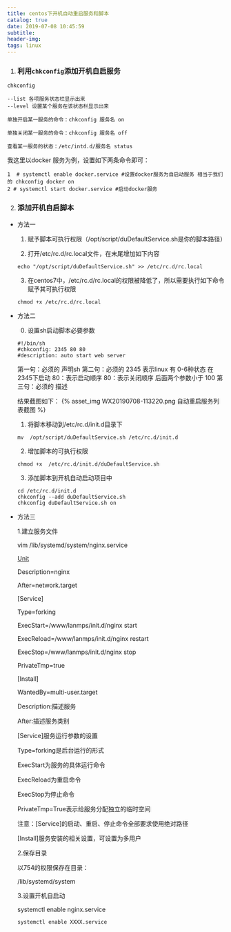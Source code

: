```yaml
---
title: centos下开机自动重启服务和脚本
catalog: true
date: 2019-07-08 10:45:59
subtitle:
header-img:
tags: linux
---
```


1. ### 利用`chkconfig`添加开机自启服务

```shell
chkconfig

--list 各项服务状态栏显示出来
--level 设置某个服务在该状态栏显示出来

单独开启某一服务的命令：chkconfig 服务名 on

单独关闭某一服务的命令：chkconfig 服务名 off

查看某一服务的状态：/etc/intd.d/服务名 status

```

我这里以docker 服务为例，设置如下两条命令即可：

```shell
1  # systemctl enable docker.service #设置docker服务为自启动服务 相当于我们的 chkconfig docker on
2 # systemctl start docker.service #启动docker服务

```

2. ### 添加开机自启脚本

 - 方法一

    1. 赋予脚本可执行权限（/opt/script/duDefaultService.sh是你的脚本路径）

    2. 打开/etc/rc.d/rc.local文件，在末尾增加如下内容

    ```shell
    echo "/opt/script/duDefaultService.sh" >> /etc/rc.d/rc.local
    ```

    3. 在centos7中，/etc/rc.d/rc.local的权限被降低了，所以需要执行如下命令赋予其可执行权限

    ```shell
    chmod +x /etc/rc.d/rc.local
    ```

- 方法二

    0. 设置sh启动脚本必要参数

    ```shell
    #!/bin/sh
    #chkconfig: 2345 80 80
    #description: auto start web server

    ```

    第一句：必须的
    声明sh
    第二句：必须的
    2345 表示linux 有 0-6种状态 在2345下启动
    80：表示启动顺序
    80：表示关闭顺序
    后面两个参数小于 100
    第三句：必须的
    描述

    结果截图如下：
    {% asset_img WX20190708-113220.png 自动重启服务列表截图 %}

    1. 将脚本移动到/etc/rc.d/init.d目录下

    ```shell
    mv  /opt/script/duDefaultService.sh /etc/rc.d/init.d
    ```

    2. 增加脚本的可执行权限

    ```shell
    chmod +x  /etc/rc.d/init.d/duDefaultService.sh
    ```

    3. 添加脚本到开机自动启动项目中

    ```shell
    cd /etc/rc.d/init.d
    chkconfig --add duDefaultService.sh
    chkconfig duDefaultService.sh on
    ```

- 方法三

    1.建立服务文件

    vim /lib/systemd/system/nginx.service

    [Unit]

    Description=nginx

    After=network.target

    [Service]

    Type=forking

    ExecStart=/www/lanmps/init.d/nginx start

    ExecReload=/www/lanmps/init.d/nginx restart

    ExecStop=/www/lanmps/init.d/nginx  stop

    PrivateTmp=true

    [Install]

    WantedBy=multi-user.target

    [Unit]:服务的说明

    Description:描述服务

    After:描述服务类别

    [Service]服务运行参数的设置

    Type=forking是后台运行的形式

    ExecStart为服务的具体运行命令

    ExecReload为重启命令

    ExecStop为停止命令

    PrivateTmp=True表示给服务分配独立的临时空间

    注意：[Service]的启动、重启、停止命令全部要求使用绝对路径

    [Install]服务安装的相关设置，可设置为多用户

    2.保存目录

    以754的权限保存在目录：

    /lib/systemd/system  

    3.设置开机自启动

    systemctl enable nginx.service  

    ```shell
    systemctl enable XXXX.service
    ```
